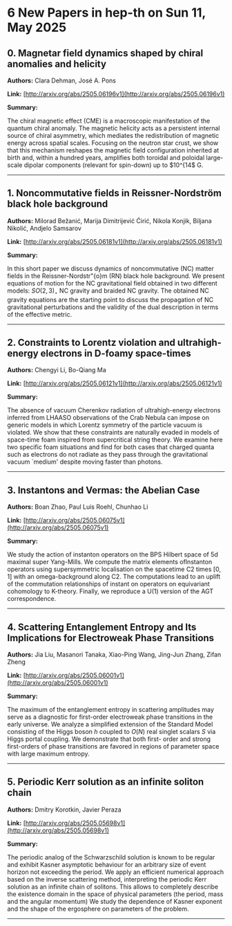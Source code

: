# 6 New Papers in hep-th on Sun 11, May 2025

## 0. Magnetar field dynamics shaped by chiral anomalies and helicity

**Authors:** Clara Dehman, José A. Pons

**Link:** [http://arxiv.org/abs/2505.06196v1](http://arxiv.org/abs/2505.06196v1)

**Summary:**

The chiral magnetic effect (CME) is a macroscopic manifestation of the quantum chiral anomaly. The magnetic helicity acts as a persistent internal source of chiral asymmetry, which mediates the redistribution of magnetic energy across spatial scales. Focusing on the neutron star crust, we show that this mechanism reshapes the magnetic field configuration inherited at birth and, within a hundred years, amplifies both toroidal and poloidal large-scale dipolar components (relevant for spin-down) up to $10^{14$ G.

---

## 1. Noncommutative fields in Reissner-Nordström black hole background

**Authors:** Milorad Bežanić, Marija Dimitrijević Ćirić, Nikola Konjik, Biljana Nikolić, Andjelo Samsarov

**Link:** [http://arxiv.org/abs/2505.06181v1](http://arxiv.org/abs/2505.06181v1)

**Summary:**

In this short paper we discuss dynamics of noncommutative (NC) matter fields in the Reissner-Nordstr\"{o}m (RN) black hole background. We present equations of motion for the NC gravitational field obtained in two different models: $SO(2,3)_\star$ NC gravity and braided NC gravity. The obtained NC gravity equations are the starting point to discuss the propagation of NC gravitational perturbations and the validity of the dual description in terms of the effective metric.

---

## 2. Constraints to Lorentz violation and ultrahigh-energy electrons in   D-foamy space-times

**Authors:** Chengyi Li, Bo-Qiang Ma

**Link:** [http://arxiv.org/abs/2505.06121v1](http://arxiv.org/abs/2505.06121v1)

**Summary:**

The absence of vacuum Cherenkov radiation of ultrahigh-energy electrons inferred from LHAASO observations of the Crab Nebula can impose on generic models in which Lorentz symmetry of the particle vacuum is violated. We show that these constraints are naturally evaded in models of space-time foam inspired from supercritical string theory. We examine here two specific foam situations and find for both cases that charged quanta such as electrons do not radiate as they pass through the gravitational vacuum `medium' despite moving faster than photons.

---

## 3. Instantons and Vermas: the Abelian Case

**Authors:** Boan Zhao, Paul Luis Roehl, Chunhao Li

**Link:** [http://arxiv.org/abs/2505.06075v1](http://arxiv.org/abs/2505.06075v1)

**Summary:**

We study the action of instanton operators on the BPS Hilbert space of 5d maximal super Yang-Mills. We compute the matrix elements ofInstanton operators using supersymmetric localisation on the spacetime C2 times [0, 1] with an omega-background along C2. The computations lead to an uplift of the commutation relationships of instant on operators on equivariant cohomology to K-theory. Finally, we reproduce a U(1) version of the AGT correspondence.

---

## 4. Scattering Entanglement Entropy and Its Implications for Electroweak   Phase Transitions

**Authors:** Jia Liu, Masanori Tanaka, Xiao-Ping Wang, Jing-Jun Zhang, Zifan Zheng

**Link:** [http://arxiv.org/abs/2505.06001v1](http://arxiv.org/abs/2505.06001v1)

**Summary:**

The maximum of the entanglement entropy in scattering amplitudes may serve as a diagnostic for first-order electroweak phase transitions in the early universe. We analyze a simplified extension of the Standard Model consisting of the Higgs boson $h$ coupled to $O(N)$ real singlet scalars $S$ via Higgs portal coupling. We demonstrate that both first- order and strong first-orders of phase transitions are favored in regions of parameter space with large maximum entropy.

---

## 5. Periodic Kerr solution as an infinite soliton chain

**Authors:** Dmitry Korotkin, Javier Peraza

**Link:** [http://arxiv.org/abs/2505.05698v1](http://arxiv.org/abs/2505.05698v1)

**Summary:**

The periodic analog of the Schwarzschild solution is known to be regular and exhibit Kasner asymptotic behaviour for an arbitrary size of event horizon not exceeding the period. We apply an efficient numerical approach based on the inverse scattering method, interpreting the periodic Kerr solution as an infinite chain of solitons. This allows to completely describe the existence domain in the space of physical parameters (the period, mass and the angular momentum) We study the dependence of Kasner exponent and the shape of the ergosphere on parameters of the problem.

---

